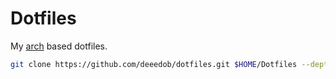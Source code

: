 # Dotfiles

My [arch](https://archlinux.org/) based dotfiles.

```bash
git clone https://github.com/deeedob/dotfiles.git $HOME/Dotfiles --depth 1
```
